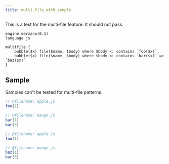 ```yaml
---
title: multi_file_with_sample
---
```


This is a test for the multi-file feature. It should not pass.

```grit
engine marzano(0.1)
language js

multifile {
    bubble($x) file($name, $body) where $body <: contains `foo($x)`,
    bubble($x) file($name, $body) where $body <: contains `bar($x)` => `baz($x)`
}
```

## Sample

Samples can't be tested for multi-file patterns.

```js
// @filename: apple.js
foo(1)

// @filename: mango.js
bar(1)
bar(3)
```

```js
// @filename: apple.js
foo(1)

// @filename: mango.js
baz(1)
bar(3)
```

